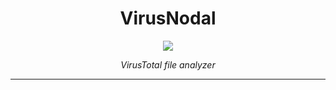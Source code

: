 <h1 align="center">VirusNodal</h1>

<p align="center">
  <img src="virusnodal.gif" />
</p>

<p align="center"><i>VirusTotal file analyzer</i></p>

---

